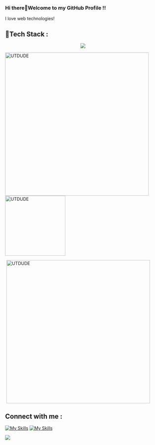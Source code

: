 ### Hi there👋Welcome to my GitHub Profile !!
<p>
<!-- <img src='https://i.giphy.com/media/RbDKaczqWovIugyJmW/giphy.webp' align="right" width=250> -->
  
</p>
<!-- <img src="https://komarev.com/ghpvc/?username=Utkarsh-2525&label=Profile%20views&color=0e75b6&style=flat" alt="Utkarsh-2525"> -->

I love web technologies!


<h2 align="left">🚀Tech Stack : </h2>
</p>
<p align="center">
  <a href="https://skillicons.dev">
    <img src="https://skillicons.dev/icons?i=java,cs,git,python,nodejs,angular,html,css,javascript,mongodb,postman,react,express,blender,bootstrap,unity,mysql,npm,firebase,materialui,idea,pycharm,webstorm,vscode" />
  </a>
</p>


<p><img align="left" width="465px" src="https://github-readme-stats.vercel.app/api?username=utdude&show_icons=true&locale=en" alt="UTDUDE" /></p>

<p>&nbsp;<img align="center" height="195px" src="https://github-readme-stats.vercel.app/api/top-langs?username=utdude&show_icons=true&locale=en&layout=compact" alt="UTDUDE" height:350px/></p>

<p>&nbsp;<img align="center" width="465px" src="https://github-readme-streak-stats.herokuapp.com/?user=utdude" alt="UTDUDE" /></p>




<h2 align="left">Connect with me : </h2>

[![My Skills](https://skillicons.dev/icons?i=linkedin)](https://www.linkedin.com/in/mutkarshrai) [![My Skills](https://skillicons.dev/icons?i=gmail)](mailto:mutkarshrai@gmail.com)



[![](https://visitcount.itsvg.in/api?id=Utkarsh-2525&icon=0&color=1)](https://visitcount.itsvg.in)
